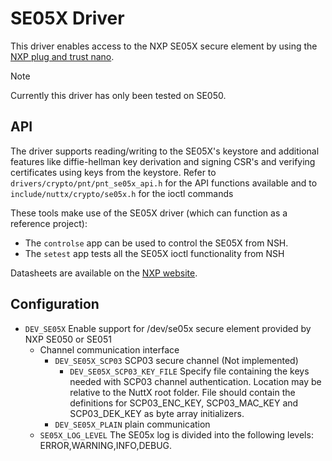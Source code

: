 # SE05X Driver

This driver enables access to the NXP SE05X secure element by using the
[NXP plug and trust
nano](https://github.com/NXPPlugNTrust/nano-package).

<div class="note">

<div class="title">

Note

</div>

Currently this driver has only been tested on SE050.

</div>

## API

The driver supports reading/writing to the SE05X's keystore and
additional features like diffie-hellman key derivation and signing CSR's
and verifying certificates using keys from the keystore. Refer to
`drivers/crypto/pnt/pnt_se05x_api.h` for the API functions available and
to `include/nuttx/crypto/se05x.h` for the ioctl commands

These tools make use of the SE05X driver (which can function as a
reference project):

  - The `controlse` app can be used to control the SE05X from NSH.
  - The `setest` app tests all the SE05X ioctl functionality from NSH

Datasheets are available on the [NXP
website](https://www.nxp.com/products/security-and-authentication/authentication/edgelock-se050-plug-trust-secure-element-family-enhanced-iot-security-with-high-flexibility:SE050).

## Configuration

  - `DEV_SE05X` Enable support for /dev/se05x secure element provided by
    NXP SE050 or SE051
      - Channel communication interface
          - `DEV_SE05X_SCP03` SCP03 secure channel (Not implemented)
              - `DEV_SE05X_SCP03_KEY_FILE` Specify file containing the
                keys needed with SCP03 channel authentication. Location
                may be relative to the NuttX root folder. File should
                contain the definitions for SCP03\_ENC\_KEY,
                SCP03\_MAC\_KEY and SCP03\_DEK\_KEY as byte array
                initializers.
          - `DEV_SE05X_PLAIN` plain communication
      - `SE05X_LOG_LEVEL` The SE05x log is divided into the following
        levels: ERROR,WARNING,INFO,DEBUG.
